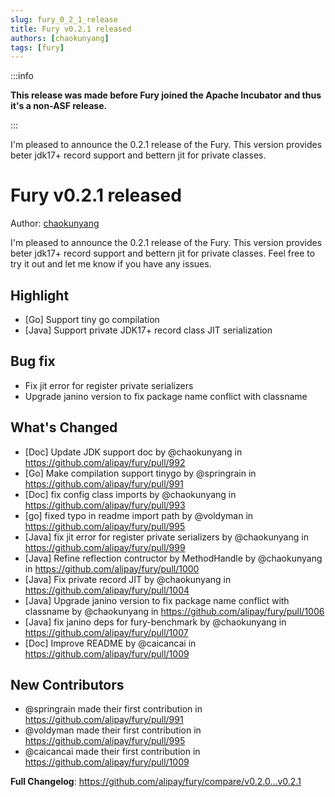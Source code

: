 ```yaml
---
slug: fury_0_2_1_release
title: Fury v0.2.1 released
authors: [chaokunyang]
tags: [fury]
---
```


:::info

**This release was made before Fury joined the Apache Incubator and thus it's a non-ASF release.**

:::

I'm pleased to announce the 0.2.1 release of the Fury. This version provides beter jdk17+ record support and bettern jit for private classes.

# Fury v0.2.1 released

Author: [chaokunyang](https://github.com/chaokunyang)

I'm pleased to announce the 0.2.1 release of the Fury. This version provides beter jdk17+ record support and bettern jit for private classes. Feel free to try it out and let me know if you have any issues.

## Highlight
* [Go] Support tiny go compilation
* [Java] Support private JDK17+ record class JIT serialization

## Bug fix
* Fix jit error for register private serializers
* Upgrade janino version to fix package name conflict with classname 

## What's Changed
* [Doc] Update JDK support doc  by @chaokunyang in https://github.com/alipay/fury/pull/992
* [Go] Make compilation support tinygo by @springrain in https://github.com/alipay/fury/pull/991
* [Doc] fix config class imports by @chaokunyang in https://github.com/alipay/fury/pull/993
* [go] fixed typo in readme import path by @voldyman in https://github.com/alipay/fury/pull/995
* [Java] fix jit error for register private serializers by @chaokunyang in https://github.com/alipay/fury/pull/999
* [Java] Refine reflection contructor by MethodHandle by @chaokunyang in https://github.com/alipay/fury/pull/1000
* [Java] Fix private record JIT by @chaokunyang in https://github.com/alipay/fury/pull/1004
* [Java] Upgrade janino version to fix package name conflict with classname by @chaokunyang in https://github.com/alipay/fury/pull/1006
* [Java] fix janino deps for fury-benchmark by @chaokunyang in https://github.com/alipay/fury/pull/1007
* [Doc] Improve README by @caicancai in https://github.com/alipay/fury/pull/1009

## New Contributors
* @springrain made their first contribution in https://github.com/alipay/fury/pull/991
* @voldyman made their first contribution in https://github.com/alipay/fury/pull/995
* @caicancai made their first contribution in https://github.com/alipay/fury/pull/1009

**Full Changelog**: https://github.com/alipay/fury/compare/v0.2.0...v0.2.1
